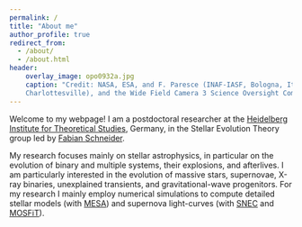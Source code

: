 ```yaml
---
permalink: /
title: "About me"
author_profile: true
redirect_from: 
  - /about/
  - /about.html
header:
    overlay_image: opo0932a.jpg
    caption: "Credit: NASA, ESA, and F. Paresce (INAF-IASF, Bologna, Italy), R. O'Connell (University of Virginia, 
    Charlottesville), and the Wide Field Camera 3 Science Oversight Committee"
---
```


Welcome to my webpage! I am a postdoctoral researcher at the 
[Heidelberg Institute for Theoretical Studies](https://www.h-its.org/), Germany, in the Stellar Evolution Theory
group led by [Fabian Schneider](https://www.fabian-schneider.com/).
 
My research focuses mainly on stellar astrophysics, in particular on the evolution of binary and multiple systems, their explosions, and afterlives. I am particularly interested in the evolution of massive stars, 
supernovae, X-ray binaries, unexplained transients, and gravitational-wave progenitors.
For my research I mainly employ numerical simulations to compute detailed stellar models (with [MESA](http://mesa.sourceforge.net/)) and 
supernova light-curves (with [SNEC](https://stellarcollapse.org/SNEC) 
and [MOSFiT](https://mosfit.readthedocs.io/en/latest/#)).
 
 
 
 